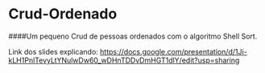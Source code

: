 # Crud-Ordenado
####Um pequeno Crud de pessoas ordenados com o algoritmo Shell Sort.

Link dos slides explicando:
https://docs.google.com/presentation/d/1Ji-kLH1PnlTevyLtYNulwDw60_wDHnTDDvDmHGT1dlY/edit?usp=sharing
